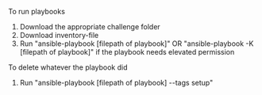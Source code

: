 To run playbooks

1. Download the appropriate challenge folder
2. Download inventory-file
3. Run "ansible-playbook [filepath of playbook]" OR
   "ansible-playbook -K [filepath of playbook]" if the playbook needs elevated permission

To delete whatever the playbook did

1. Run "ansible-playbook [filepath of playbook] --tags setup"

